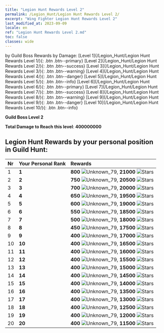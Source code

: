 ```yaml
---
title: "Legion Hunt Rewards Level 2"
permalink: /Legion_Hunt/Legion Hunt Rewards Level 2/
excerpt: "Wing Fighter Legion Hunt Rewards Level 2"
last_modified_at: 2023-09-09
locale: en
ref: "Legion Hunt Rewards Level 2.md"
toc: false
classes: wide
---
```


  by Guild Boss Rewards by Damage:   [Level 1](/Legion_Hunt/Legion Hunt Rewards Level 1/){: .btn .btn--primary}   [Level 2](/Legion_Hunt/Legion Hunt Rewards Level 2/){: .btn .btn--success}   [Level 3](/Legion_Hunt/Legion Hunt Rewards Level 3/){: .btn .btn--warning}   [Level 4](/Legion_Hunt/Legion Hunt Rewards Level 4/){: .btn .btn--danger}   [Level 5](/Legion_Hunt/Legion Hunt Rewards Level 5/){: .btn .btn--info}   [Level 6](/Legion_Hunt/Legion Hunt Rewards Level 6/){: .btn .btn--primary}   [Level 7](/Legion_Hunt/Legion Hunt Rewards Level 7/){: .btn .btn--success}   [Level 8](/Legion_Hunt/Legion Hunt Rewards Level 8/){: .btn .btn--warning}   [Level 9](/Legion_Hunt/Legion Hunt Rewards Level 9/){: .btn .btn--danger}   [Level 10](/Legion_Hunt/Legion Hunt Rewards Level 10/){: .btn .btn--info} 



  **Guild Boss Level 2**

 **Total Damage to Reach this level**: **400000000**



## Legion Hunt Rewards by your personal position in Guild Hunt:

  |  Nr | Your Personal Rank | Rewards |
  |:----|:-------------------|:-------------|
 | 1 | **1** | **800** ![Unknown_79](/images/item/jt_jd_img25_p.png),  **21000** ![Stars](/images/item/Stars_p.png) |
 | 2 | **2** | **750** ![Unknown_79](/images/item/jt_jd_img25_p.png),  **20500** ![Stars](/images/item/Stars_p.png) |
 | 3 | **3** | **700** ![Unknown_79](/images/item/jt_jd_img25_p.png),  **20000** ![Stars](/images/item/Stars_p.png) |
 | 4 | **4** | **650** ![Unknown_79](/images/item/jt_jd_img25_p.png),  **19500** ![Stars](/images/item/Stars_p.png) |
 | 5 | **5** | **600** ![Unknown_79](/images/item/jt_jd_img25_p.png),  **19000** ![Stars](/images/item/Stars_p.png) |
 | 6 | **6** | **550** ![Unknown_79](/images/item/jt_jd_img25_p.png),  **18500** ![Stars](/images/item/Stars_p.png) |
 | 7 | **7** | **500** ![Unknown_79](/images/item/jt_jd_img25_p.png),  **18000** ![Stars](/images/item/Stars_p.png) |
 | 8 | **8** | **450** ![Unknown_79](/images/item/jt_jd_img25_p.png),  **17500** ![Stars](/images/item/Stars_p.png) |
 | 9 | **9** | **400** ![Unknown_79](/images/item/jt_jd_img25_p.png),  **17000** ![Stars](/images/item/Stars_p.png) |
 | 10 | **10** | **400** ![Unknown_79](/images/item/jt_jd_img25_p.png),  **16500** ![Stars](/images/item/Stars_p.png) |
 | 11 | **11** | **400** ![Unknown_79](/images/item/jt_jd_img25_p.png),  **16000** ![Stars](/images/item/Stars_p.png) |
 | 12 | **12** | **400** ![Unknown_79](/images/item/jt_jd_img25_p.png),  **15500** ![Stars](/images/item/Stars_p.png) |
 | 13 | **13** | **400** ![Unknown_79](/images/item/jt_jd_img25_p.png),  **15000** ![Stars](/images/item/Stars_p.png) |
 | 14 | **14** | **400** ![Unknown_79](/images/item/jt_jd_img25_p.png),  **14500** ![Stars](/images/item/Stars_p.png) |
 | 15 | **15** | **400** ![Unknown_79](/images/item/jt_jd_img25_p.png),  **14000** ![Stars](/images/item/Stars_p.png) |
 | 16 | **16** | **400** ![Unknown_79](/images/item/jt_jd_img25_p.png),  **13500** ![Stars](/images/item/Stars_p.png) |
 | 17 | **17** | **400** ![Unknown_79](/images/item/jt_jd_img25_p.png),  **13000** ![Stars](/images/item/Stars_p.png) |
 | 18 | **18** | **400** ![Unknown_79](/images/item/jt_jd_img25_p.png),  **12500** ![Stars](/images/item/Stars_p.png) |
 | 19 | **19** | **400** ![Unknown_79](/images/item/jt_jd_img25_p.png),  **12000** ![Stars](/images/item/Stars_p.png) |
 | 20 | **20** | **400** ![Unknown_79](/images/item/jt_jd_img25_p.png),  **11500** ![Stars](/images/item/Stars_p.png) |
